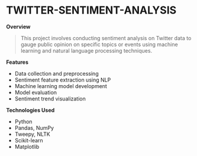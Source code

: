 # TWITTER-SENTIMENT-ANALYSIS

**Overview**
> This project involves conducting sentiment analysis on Twitter data to gauge public opinion on specific topics or events using machine learning and natural language processing techniques.

**Features**
* Data collection and preprocessing
* Sentiment feature extraction using NLP
* Machine learning model development
* Model evaluation
* Sentiment trend visualization

**Technologies Used**
* Python
* Pandas, NumPy
* Tweepy, NLTK
* Scikit-learn
* Matplotlib
